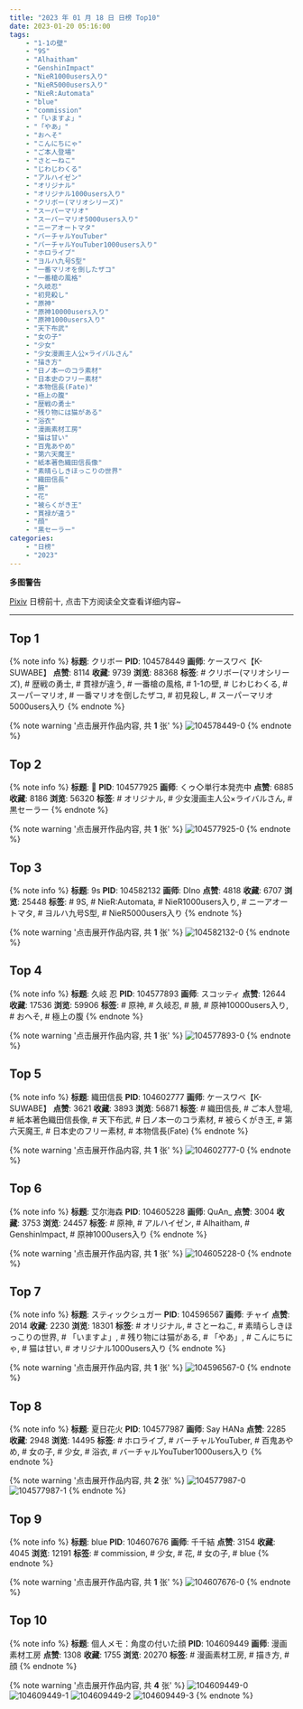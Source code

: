 ```yaml
---
title: "2023 年 01 月 18 日 日榜 Top10"
date: 2023-01-20 05:16:00
tags:
    - "1-1の壁"
    - "9S"
    - "Alhaitham"
    - "GenshinImpact"
    - "NieR1000users入り"
    - "NieR5000users入り"
    - "NieR:Automata"
    - "blue"
    - "commission"
    - "「いますよ」"
    - "「やあ」"
    - "おへそ"
    - "こんにちにゃ"
    - "ご本人登場"
    - "さとーねこ"
    - "じわじわくる"
    - "アルハイゼン"
    - "オリジナル"
    - "オリジナル1000users入り"
    - "クリボー(マリオシリーズ)"
    - "スーパーマリオ"
    - "スーパーマリオ5000users入り"
    - "ニーアオートマタ"
    - "バーチャルYouTuber"
    - "バーチャルYouTuber1000users入り"
    - "ホロライブ"
    - "ヨルハ九号S型"
    - "一番マリオを倒したザコ"
    - "一番槍の風格"
    - "久岐忍"
    - "初見殺し"
    - "原神"
    - "原神10000users入り"
    - "原神1000users入り"
    - "天下布武"
    - "女の子"
    - "少女"
    - "少女漫画主人公×ライバルさん"
    - "描き方"
    - "日ノ本一のコラ素材"
    - "日本史のフリー素材"
    - "本物信長(Fate)"
    - "極上の腹"
    - "歴戦の勇士"
    - "残り物には猫がある"
    - "浴衣"
    - "漫画素材工房"
    - "猫は甘い"
    - "百鬼あやめ"
    - "第六天魔王"
    - "紙本著色織田信長像"
    - "素晴らしきほっこりの世界"
    - "織田信長"
    - "腋"
    - "花"
    - "被らくがき王"
    - "貫禄が違う"
    - "顔"
    - "黒セーラー"
categories:
    - "日榜"
    - "2023"
---
```


<i class="fa fa-triangle-exclamation"></i>**多图警告**<i class="fa fa-triangle-exclamation"></i>

[Pixiv](https://www.pixiv.net/) 日榜前十, 点击下方阅读全文查看详细内容~

<!-- more -->

---

## Top 1

{% note info %}
**标题**: クリボー
**PID**: 104578449 **画师**: ケースワベ【K-SUWABE】
**点赞**: 8114 **收藏**: 9739 **浏览**: 88368
**标签**: # クリボー(マリオシリーズ), # 歴戦の勇士, # 貫禄が違う, # 一番槍の風格, # 1-1の壁, # じわじわくる, # スーパーマリオ, # 一番マリオを倒したザコ, # 初見殺し, # スーパーマリオ5000users入り
{% endnote %}

{% note warning '点击展开作品内容, 共 **1** 张' %}
![104578449-0](https://i.pixiv.re/img-original/img/2023/01/17/00/09/48/104578449_p0.jpg)
{% endnote %}

## Top 2

{% note info %}
**标题**: 🐰
**PID**: 104577925 **画师**: くゥ◇単行本発売中
**点赞**: 6885 **收藏**: 8186 **浏览**: 56320
**标签**: # オリジナル, # 少女漫画主人公×ライバルさん, # 黒セーラー
{% endnote %}

{% note warning '点击展开作品内容, 共 **1** 张' %}
![104577925-0](https://i.pixiv.re/img-original/img/2023/01/17/00/00/22/104577925_p0.jpg)
{% endnote %}

## Top 3

{% note info %}
**标题**: 9s
**PID**: 104582132 **画师**: DIno
**点赞**: 4818 **收藏**: 6707 **浏览**: 25448
**标签**: # 9S, # NieR:Automata, # NieR1000users入り, # ニーアオートマタ, # ヨルハ九号S型, # NieR5000users入り
{% endnote %}

{% note warning '点击展开作品内容, 共 **1** 张' %}
![104582132-0](https://i.pixiv.re/img-original/img/2023/01/17/03/10/44/104582132_p0.jpg)
{% endnote %}

## Top 4

{% note info %}
**标题**: 久岐 忍
**PID**: 104577893 **画师**: スコッティ
**点赞**: 12644 **收藏**: 17536 **浏览**: 59906
**标签**: # 原神, # 久岐忍, # 腋, # 原神10000users入り, # おへそ, # 極上の腹
{% endnote %}

{% note warning '点击展开作品内容, 共 **1** 张' %}
![104577893-0](https://i.pixiv.re/img-original/img/2023/01/17/00/00/14/104577893_p0.jpg)
{% endnote %}

## Top 5

{% note info %}
**标题**: 織田信長
**PID**: 104602777 **画师**: ケースワベ【K-SUWABE】
**点赞**: 3621 **收藏**: 3893 **浏览**: 56871
**标签**: # 織田信長, # ご本人登場, # 紙本著色織田信長像, # 天下布武, # 日ノ本一のコラ素材, # 被らくがき王, # 第六天魔王, # 日本史のフリー素材, # 本物信長(Fate)
{% endnote %}

{% note warning '点击展开作品内容, 共 **1** 张' %}
![104602777-0](https://i.pixiv.re/img-original/img/2023/01/18/00/00/33/104602777_p0.jpg)
{% endnote %}

## Top 6

{% note info %}
**标题**: 艾尔海森
**PID**: 104605228 **画师**: QuAn_
**点赞**: 3004 **收藏**: 3753 **浏览**: 24457
**标签**: # 原神, # アルハイゼン, # Alhaitham, # GenshinImpact, # 原神1000users入り
{% endnote %}

{% note warning '点击展开作品内容, 共 **1** 张' %}
![104605228-0](https://i.pixiv.re/img-original/img/2023/01/18/01/29/42/104605228_p0.jpg)
{% endnote %}

## Top 7

{% note info %}
**标题**: スティックシュガー
**PID**: 104596567 **画师**: チャイ
**点赞**: 2014 **收藏**: 2230 **浏览**: 18301
**标签**: # オリジナル, # さとーねこ, # 素晴らしきほっこりの世界, # 「いますよ」, # 残り物には猫がある, # 「やあ」, # こんにちにゃ, # 猫は甘い, # オリジナル1000users入り
{% endnote %}

{% note warning '点击展开作品内容, 共 **1** 张' %}
![104596567-0](https://i.pixiv.re/img-original/img/2023/01/17/20/30/03/104596567_p0.png)
{% endnote %}

## Top 8

{% note info %}
**标题**: 夏日花火
**PID**: 104577987 **画师**: Say HANa
**点赞**: 2285 **收藏**: 2948 **浏览**: 14495
**标签**: # ホロライブ, # バーチャルYouTuber, # 百鬼あやめ, # 女の子, # 少女, # 浴衣, # バーチャルYouTuber1000users入り
{% endnote %}

{% note warning '点击展开作品内容, 共 **2** 张' %}
![104577987-0](https://i.pixiv.re/img-original/img/2023/01/17/00/00/41/104577987_p0.jpg)
![104577987-1](https://i.pixiv.re/img-original/img/2023/01/17/00/00/41/104577987_p1.jpg)
{% endnote %}

## Top 9

{% note info %}
**标题**: blue
**PID**: 104607676 **画师**: 千千結
**点赞**: 3154 **收藏**: 4045 **浏览**: 12191
**标签**: # commission, # 少女, # 花, # 女の子, # blue
{% endnote %}

{% note warning '点击展开作品内容, 共 **1** 张' %}
![104607676-0](https://i.pixiv.re/img-original/img/2023/01/18/04/42/36/104607676_p0.jpg)
{% endnote %}

## Top 10

{% note info %}
**标题**: 個人メモ：角度の付いた顔
**PID**: 104609449 **画师**: 漫画素材工房
**点赞**: 1308 **收藏**: 1755 **浏览**: 20270
**标签**: # 漫画素材工房, # 描き方, # 顔
{% endnote %}

{% note warning '点击展开作品内容, 共 **4** 张' %}
![104609449-0](https://i.pixiv.re/img-original/img/2023/01/18/08/00/08/104609449_p0.jpg)
![104609449-1](https://i.pixiv.re/img-original/img/2023/01/18/08/00/08/104609449_p1.jpg)
![104609449-2](https://i.pixiv.re/img-original/img/2023/01/18/08/00/08/104609449_p2.jpg)
![104609449-3](https://i.pixiv.re/img-original/img/2023/01/18/08/00/08/104609449_p3.jpg)
{% endnote %}
